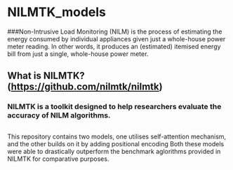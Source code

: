 # NILMTK_models
###Non-Intrusive Load Monitoring (NILM) is the process of estimating the energy consumed by individual appliances given just a whole-house power meter reading. In other words, it produces an (estimated) itemised energy bill from just a single, whole-house power meter.

## What is NILMTK? (https://github.com/nilmtk/nilmtk)
### NILMTK is a toolkit designed to help researchers evaluate the accuracy of NILM algorithms. 

##
This repository contains two models, one utilises self-attention mechanism, and the other builds on it by adding positional encoding
Both these models were able to drastically outperform the benchmark aglorithms provided in NILMTK for comparative purposes.
